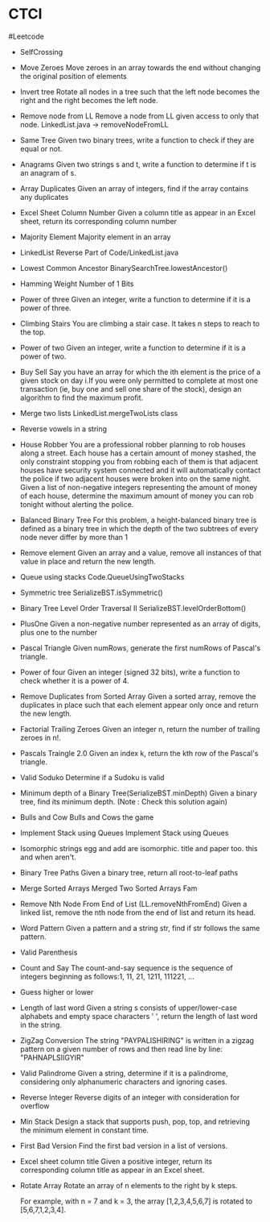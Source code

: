 # CTCI

#Leetcode
- SelfCrossing

- Move Zeroes
  Move zeroes in an array towards the end without changing the original position of elements
  
- Invert tree
  Rotate all nodes in a tree such that the left node becomes the right and the right becomes the left node.
  
- Remove node from LL
  Remove a node from LL given access to only that node. LinkedList.java -> removeNodeFromLL
  
- Same Tree
  Given two binary trees, write a function to check if they are equal or not.
  
- Anagrams
  Given two strings s and t, write a function to determine if t is an anagram of s.
  
- Array Duplicates
  Given an array of integers, find if the array contains any duplicates
  
- Excel Sheet Column Number
  Given a column title as appear in an Excel sheet, return its corresponding column number
  
- Majority Element
  Majority element in an array
  
- LinkedList Reverse
  Part of Code/LinkedList.java
  
- Lowest Common Ancestor
  BinarySearchTree.lowestAncestor()
  
- Hamming Weight 
  Number of 1 Bits
  
- Power of three
  Given an integer, write a function to determine if it is a power of three.
  
- Climbing Stairs
  You are climbing a stair case. It takes n steps to reach to the top.
  
- Power of two 
  Given an integer, write a function to determine if it is a power of two.
  
- Buy Sell 
  Say you have an array for which the ith element is the price of a given stock on day i.If you were only permitted to complete at most one transaction (ie, buy one and sell one share of the stock), design an algorithm to find the maximum profit.
  
- Merge two lists
  LinkedList.mergeTwoLists class

- Reverse vowels in a string

- House Robber
  You are a professional robber planning to rob houses along a street. Each house has a certain amount of money stashed, the only constraint stopping you from robbing each of them is that adjacent houses have security system connected and it will automatically contact the police if two adjacent houses were broken into on the same night.
  Given a list of non-negative integers representing the amount of money of each house, determine the maximum amount of money you can rob tonight without alerting the police.

- Balanced Binary Tree
  For this problem, a height-balanced binary tree is defined as a binary tree in which the depth of the two subtrees of every node never differ by more than 1

- Remove element
  Given an array and a value, remove all instances of that value in place and return the new length.

- Queue using stacks 
  Code.QueueUsingTwoStacks

- Symmetric tree
  SerializeBST.isSymmetric()

- Binary Tree Level Order Traversal II
  SerializeBST.levelOrderBottom()

- PlusOne
  Given a non-negative number represented as an array of digits, plus one to the number

- Pascal Triangle
  Given numRows, generate the first numRows of Pascal's triangle.

- Power of four
  Given an integer (signed 32 bits), write a function to check whether it is a power of 4.

- Remove Duplicates from Sorted Array
  Given a sorted array, remove the duplicates in place such that each element appear only once and return the new length.
  
- Factorial Trailing Zeroes
  Given an integer n, return the number of trailing zeroes in n!.
    
- Pascals Traingle 2.0
  Given an index k, return the kth row of the Pascal's triangle. 

- Valid Soduko
  Determine if a Sudoku is valid

- Minimum depth of a Binary Tree(SerializeBST.minDepth)
  Given a binary tree, find its minimum depth. (Note : Check this solution again)

- Bulls and Cow
  Bulls and Cows the game
  
- Implement Stack using Queues
  Implement Stack using Queues

- Isomorphic strings
  egg and add are isomorphic. title and paper too. this and when aren't.
  
- Binary Tree Paths
  Given a binary tree, return all root-to-leaf paths

- Merge Sorted Arrays
  Merged Two Sorted Arrays Fam
  
- Remove Nth Node From End of List  (LL.removeNthFromEnd)
  Given a linked list, remove the nth node from the end of list and return its head.

- Word Pattern 
  Given a pattern and a string str, find if str follows the same pattern.

- Valid Parenthesis

- Count and Say 
  The count-and-say sequence is the sequence of integers beginning as follows:1, 11, 21, 1211, 111221, ...

- Guess higher or lower

- Length of last word 
  Given a string s consists of upper/lower-case alphabets and empty space characters ' ', return the length of last word in the string.
  
- ZigZag Conversion 
  The string "PAYPALISHIRING" is written in a zigzag pattern on a given number of rows and then read line by line: "PAHNAPLSIIGYIR"
  
- Valid Palindrome
  Given a string, determine if it is a palindrome, considering only alphanumeric characters and ignoring cases.
  
- Reverse Integer 
  Reverse digits of an integer with consideration for overflow
  
- Min Stack 
  Design a stack that supports push, pop, top, and retrieving the minimum element in constant time.
  
- First Bad Version
  Find the first bad version in a list of versions. 
  
- Excel sheet column title 
  Given a positive integer, return its corresponding column title as appear in an Excel sheet.
 
- Rotate Array
  Rotate an array of n elements to the right by k steps.
  
  For example, with n = 7 and k = 3, the array [1,2,3,4,5,6,7] is rotated to [5,6,7,1,2,3,4].